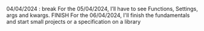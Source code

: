 04/04/2024 : break
For the 05/04/2024, I’ll have to see Functions, Settings, args and kwargs. FINISH
For the 06/04/2024, I'll finish the fundamentals and start small projects or a specification on a library
